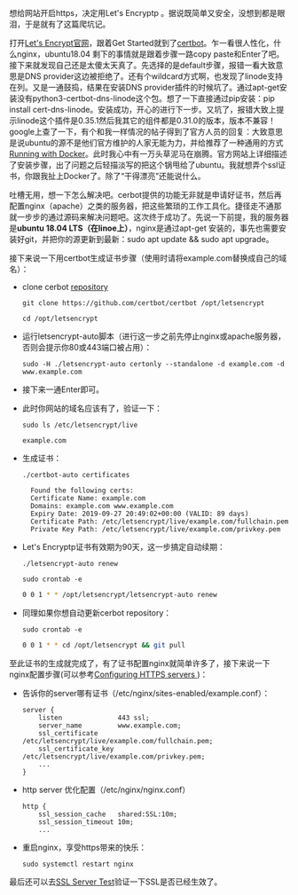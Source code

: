 
想给网站开启https，决定用Let's Encryptp 。据说既简单又安全，没想到都是眼泪，于是就有了这篇爬坑记。

打开[Let's Encrypt官网](https://letsencrypt.org/)，跟着Get Started就到了[certbot](https://certbot.eff.org/)。乍一看很人性化，什么nginx，ubuntu18.04 剩下的事情就是跟着步骤一路copy paste和Enter了吧。接下来就发现自己还是太傻太天真了。先选择的是default步骤，报错一看大致意思是DNS provider这边被拒绝了。还有个wildcard方式啊，也发现了linode支持在列。又是一通鼓捣，结果在安装DNS provider插件的时候坑了。通过apt-get安装没有python3-certbot-dns-linode这个包。想了一下直接通过pip安装：pip install cert-dns-linode。安装成功，开心的进行下一步。又坑了，报错大致上提示linode这个插件是0.35.1然后我其它的组件都是0.31.0的版本，版本不兼容！google上查了一下，有个和我一样情况的帖子得到了官方人员的回复：大致意思是说ubuntu的源不是他们官方维护的人家无能为力，并给推荐了一种通用的方式[Running with Docker](https://certbot.eff.org/docs/install.html#id8)。此时我心中有一万头草泥马在崩腾。官方网站上详细描述了安装步骤，出了问题之后轻描淡写的把这个锅甩给了ubuntu。我就想弄个ssl证书，你跟我扯上Docker了。除了“干得漂亮”还能说什么。

吐槽无用，想一下怎么解决吧。cerbot提供的功能无非就是申请好证书，然后再配置nginx（apache）之类的服务器，把这些繁琐的工作工具化。捷径走不通那就一步步的通过源码来解决问题吧。这次终于成功了。先说一下前提，我的服务器是**ubuntu 18.04 LTS（在linoe上）**，nginx是通过apt-get 安装的，事先也需要安装好git，并把你的源更新到最新：sudo apt update && sudo apt upgrade。

接下来说一下用certbot生成证书步骤（使用时请将example.com替换成自己的域名）：

 - clone cerbot [repository](https://github.com/certbot/certbot)

   `git clone https://github.com/certbot/certbot /opt/letsencrypt`

   `cd /opt/letsencrypt`

- 运行letsencrypt-auto脚本（进行这一步之前先停止nginx或apache服务器，否则会提示你80或443端口被占用）：

   `sudo -H ./letsencrypt-auto certonly --standalone -d example.com -d www.example.com` 

-  接下来一通Enter即可。

-  此时你网站的域名应该有了，验证一下：

   `sudo ls /etc/letsencrypt/live`

   ```
   example.com
   ```

- 生成证书：

   `./certbot-auto certificates`

    ```
      Found the following certs:
      Certificate Name: example.com
      Domains: example.com www.example.com
      Expiry Date: 2019-09-27 20:49:02+00:00 (VALID: 89 days)
      Certificate Path: /etc/letsencrypt/live/example.com/fullchain.pem
      Private Key Path: /etc/letsencrypt/live/example.com/privkey.pem
   ```

-  Let's Encryptp证书有效期为90天，这一步搞定自动续期：

   `./letsencrypt-auto renew`

   `sudo crontab -e`

   ```bash
   0 0 1 * * /opt/letsencrypt/letsencrypt-auto renew
   ```

-  同理如果你想自动更新cerbot repository：

   `sudo crontab -e`

   ```bash
   0 0 1 * * cd /opt/letsencrypt && git pull
   ```

至此证书的生成就完成了，有了证书配置nginx就简单许多了，接下来说一下nginx配置步骤(可以参考[Configuring HTTPS servers ](http://nginx.org/cn/docs/http/configuring_https_servers.html))：

-  告诉你的server哪有证书（/etc/nginx/sites-enabled/example.conf）：

   ```
   server {
       listen              443 ssl;
       server_name         www.example.com;
       ssl_certificate     /etc/letsencrypt/live/example.com/fullchain.pem;
       ssl_certificate_key /etc/letsencrypt/live/example.com/privkey.pem;
       ...
   }
   ```

-  http server 优化配置（/etc/nginx/nginx.conf）

   ```
   http {
       ssl_session_cache   shared:SSL:10m;
       ssl_session_timeout 10m;
       ...
   ```

-  重启nginx，享受https带来的快乐：

   `sudo systemctl restart nginx`

最后还可以去[SSL Server Test](https://www.ssllabs.com/ssltest/)验证一下SSL是否已经生效了。
